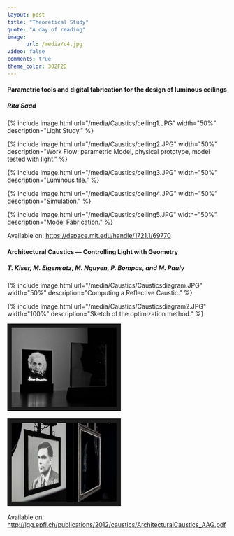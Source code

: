 ```yaml
---
layout: post
title: "Theoretical Study"
quote: "A day of reading"
image:
      url: /media/c4.jpg
video: false
comments: true
theme_color: 302F2D
---
```


#### Parametric tools and digital fabrication for the design of luminous ceilings
##### Rita Saad

{% include image.html url="/media/Caustics/ceiling1.JPG" width="50%" description="Light Study." %}

{% include image.html url="/media/Caustics/ceiling2.JPG" width="50%" description="Work Flow: parametric Model, physical prototype, model tested with light." %}

{% include image.html url="/media/Caustics/ceiling3.JPG" width="50%" description="Luminous tile." %}

{% include image.html url="/media/Caustics/ceiling4.JPG" width="50%" description="Simulation." %}

{% include image.html url="/media/Caustics/ceiling5.JPG" width="50%" description="Model Fabrication." %}

Available on: https://dspace.mit.edu/handle/1721.1/69770

#### Architectural Caustics — Controlling Light with Geometry
##### T. Kiser, M. Eigensatz, M. Nguyen, P. Bompas, and M. Pauly

{% include image.html url="/media/Caustics/Causticsdiagram.JPG" width="50%" description="Computing a Reflective Caustic." %}

{% include image.html url="/media/Caustics/Causticsdiagram2.JPG" width="100%" description="Sketch of the optimization method." %}

<a href="https://www.youtube.com/watch?v=NT7SI3lch0g" target="_blank"><img src="/media/01.jpg" alt="IMAGE ALT TEXT HERE" width="240" height="180" border="10" /></a>

<a href="https://www.youtube.com/watch?v=BSd9l6ZYyH0" target="_blank"><img src="/media/Caustics/02.jpg" alt="IMAGE ALT TEXT HERE" width="240" height="180" border="10" /></a>


Available on: http://lgg.epfl.ch/publications/2012/caustics/ArchitecturalCaustics_AAG.pdf
